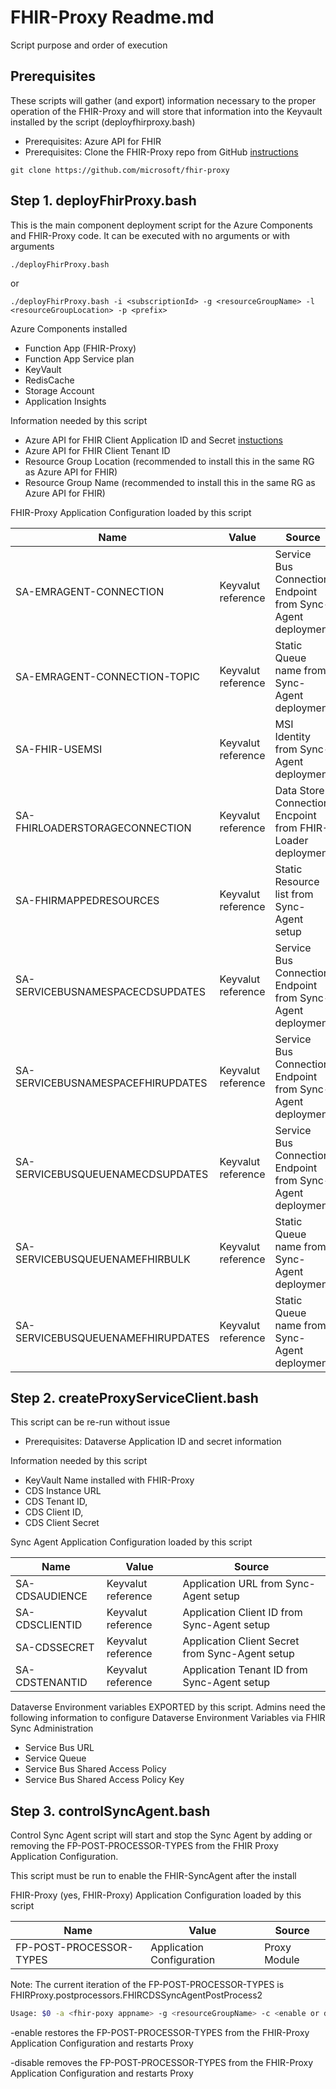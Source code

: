 # FHIR-Proxy Readme.md

Script purpose and order of execution 

## Prerequisites 

These scripts will gather (and export) information necessary to the proper operation of the FHIR-Proxy and will store that information into the Keyvault installed by the script (deployfhirproxy.bash)
 - Prerequisites:  Azure API for FHIR 
 - Prerequisites:  Clone the FHIR-Proxy repo from GitHub [instructions](https://github.com/microsoft/fhir-proxy#deploying-your-own-fhir-proxy) 
```azurecli
git clone https://github.com/microsoft/fhir-proxy
```


## Step 1.  deployFhirProxy.bash
This is the main component deployment script for the Azure Components and FHIR-Proxy code.  It can be executed with no arguments or with arguments
```azurecli
./deployFhirProxy.bash
```
or
 
```azurecli
./deployFhirProxy.bash -i <subscriptionId> -g <resourceGroupName> -l <resourceGroupLocation> -p <prefix>
```  

Azure Components installed 
 - Function App (FHIR-Proxy)
 - Function App Service plan 
 - KeyVault
 - RedisCache 
 - Storage Account
 - Application Insights 

Information needed by this script 
 - Azure API for FHIR Client Application ID and Secret [instuctions](https://docs.microsoft.com/en-us/azure/healthcare-apis/azure-api-for-fhir/register-confidential-azure-ad-client-app)
 - Azure API for FHIR Client Tenant ID  
 - Resource Group Location (recommended to install this in the same RG as Azure API for FHIR)
 - Resource Group Name (recommended to install this in the same RG as Azure API for FHIR)

 
FHIR-Proxy Application Configuration loaded by this script 

Name                               | Value              | Source 
-----------------------------------|--------------------|---------------------------------------------
SA-EMRAGENT-CONNECTION             | Keyvalut reference | Service Bus Connection Endpoint from Sync-Agent deployment
SA-EMRAGENT-CONNECTION-TOPIC       | Keyvalut reference | Static Queue name from Sync-Agent deployment 
SA-FHIR-USEMSI                     | Keyvalut reference | MSI Identity from Sync-Agent deployment 
SA-FHIRLOADERSTORAGECONNECTION     | Keyvalut reference | Data Store Connection Encpoint from FHIR-Loader deployment
SA-FHIRMAPPEDRESOURCES             | Keyvalut reference | Static Resource list from Sync-Agent setup 
SA-SERVICEBUSNAMESPACECDSUPDATES   | Keyvalut reference | Service Bus Connection Endpoint from Sync-Agent deployment
SA-SERVICEBUSNAMESPACEFHIRUPDATES  | Keyvalut reference | Service Bus Connection Endpoint from Sync-Agent deployment
SA-SERVICEBUSQUEUENAMECDSUPDATES   | Keyvalut reference | Service Bus Connection Endpoint from Sync-Agent deployment
SA-SERVICEBUSQUEUENAMEFHIRBULK     | Keyvalut reference | Static Queue name from Sync-Agent deployment
SA-SERVICEBUSQUEUENAMEFHIRUPDATES  | Keyvalut reference | Static Queue name from Sync-Agent deployment


## Step 2.  createProxyServiceClient.bash
This script can be re-run without issue

 - Prerequisites:  Dataverse Application ID and secret information  

Information needed by this script
 - KeyVault Name installed with FHIR-Proxy
 - CDS Instance URL
 - CDS Tenant ID,
 - CDS Client ID,
 - CDS Client Secret

Sync Agent Application Configuration loaded by this script 

Name                               | Value              | Source 
-----------------------------------|--------------------|---------------------------------------------
SA-CDSAUDIENCE                     | Keyvalut reference | Application URL from Sync-Agent setup 
SA-CDSCLIENTID                     | Keyvalut reference | Application Client ID from Sync-Agent setup
SA-CDSSECRET                       | Keyvalut reference | Application Client Secret from Sync-Agent setup
SA-CDSTENANTID                     | Keyvalut reference | Application Tenant ID from Sync-Agent setup


Dataverse Environment variables EXPORTED by this script.  Admins need the following information to configure Dataverse Environment Variables via FHIR Sync Administration
- Service Bus URL
- Service Queue
- Service Bus Shared Access Policy
- Service Bus Shared Access Policy Key



## Step 3.  controlSyncAgent.bash
Control Sync Agent script will start and stop the Sync Agent by adding or removing the FP-POST-PROCESSOR-TYPES from the FHIR Proxy Application Configuration. 

This script must be run to enable the FHIR-SyncAgent after the install 


FHIR-Proxy (yes, FHIR-Proxy) Application Configuration loaded by this script 

Name                               | Value                     | Source 
-----------------------------------|---------------------------|---------------------------------------------
FP-POST-PROCESSOR-TYPES            | Application Configuration | Proxy Module  

Note:  The current iteration of the FP-POST-PROCESSOR-TYPES is FHIRProxy.postprocessors.FHIRCDSSyncAgentPostProcess2


```bash
Usage: $0 -a <fhir-poxy appname> -g <resourceGroupName> -c <enable or disable>
```

-enable restores the FP-POST-PROCESSOR-TYPES from the FHIR-Proxy Application Configuration and restarts Proxy 

-disable removes the FP-POST-PROCESSOR-TYPES from the FHIR-Proxy Application Configuration and restarts Proxy 
